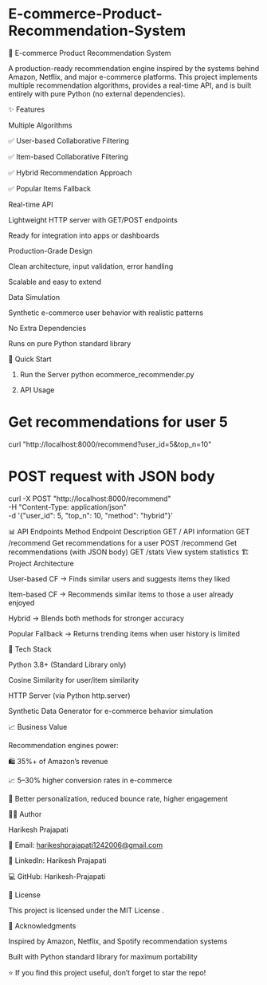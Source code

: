 # E-commerce-Product-Recommendation-System
🛒 E-commerce Product Recommendation System

A production-ready recommendation engine inspired by the systems behind Amazon, Netflix, and major e-commerce platforms.
This project implements multiple recommendation algorithms, provides a real-time API, and is built entirely with pure Python (no external dependencies).






✨ Features

Multiple Algorithms

✅ User-based Collaborative Filtering

✅ Item-based Collaborative Filtering

✅ Hybrid Recommendation Approach

✅ Popular Items Fallback

Real-time API

Lightweight HTTP server with GET/POST endpoints

Ready for integration into apps or dashboards

Production-Grade Design

Clean architecture, input validation, error handling

Scalable and easy to extend

Data Simulation

Synthetic e-commerce user behavior with realistic patterns

No Extra Dependencies

Runs on pure Python standard library

🚀 Quick Start
1. Run the Server
python ecommerce_recommender.py

2. API Usage
# Get recommendations for user 5
curl "http://localhost:8000/recommend?user_id=5&top_n=10"

# POST request with JSON body
curl -X POST "http://localhost:8000/recommend" \
     -H "Content-Type: application/json" \
     -d '{"user_id": 5, "top_n": 10, "method": "hybrid"}'

📊 API Endpoints
Method	Endpoint	Description
GET	/	API information
GET	/recommend	Get recommendations for a user
POST	/recommend	Get recommendations (with JSON body)
GET	/stats	View system statistics
🏗️ Project Architecture

User-based CF → Finds similar users and suggests items they liked

Item-based CF → Recommends similar items to those a user already enjoyed

Hybrid → Blends both methods for stronger accuracy

Popular Fallback → Returns trending items when user history is limited

🔧 Tech Stack

Python 3.8+ (Standard Library only)

Cosine Similarity for user/item similarity

HTTP Server (via Python http.server)

Synthetic Data Generator for e-commerce behavior simulation

📈 Business Value

Recommendation engines power:

🛍️ 35%+ of Amazon’s revenue

📈 5–30% higher conversion rates in e-commerce

🎯 Better personalization, reduced bounce rate, higher engagement

👨‍💻 Author

Harikesh Prajapati

📧 Email: harikeshprajapati1242006@gmail.com

💼 LinkedIn: Harikesh Prajapati

💻 GitHub: Harikesh-Prajapati

📝 License

This project is licensed under the MIT License
.

🙏 Acknowledgments

Inspired by Amazon, Netflix, and Spotify recommendation systems

Built with Python standard library for maximum portability

⭐ If you find this project useful, don’t forget to star the repo!
